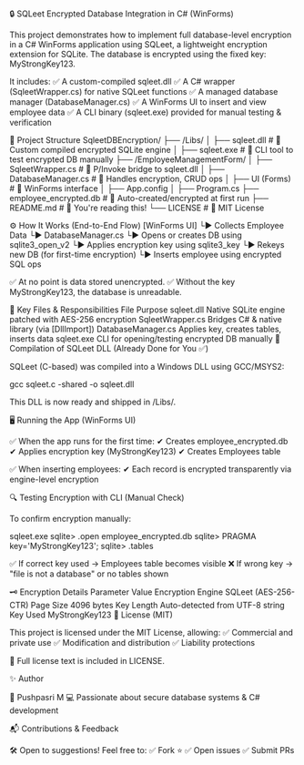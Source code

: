 🔒 SQLeet Encrypted Database Integration in C# (WinForms)

This project demonstrates how to implement full database-level encryption in a C# WinForms application using SQLeet, a lightweight encryption extension for SQLite.
The database is encrypted using the fixed key: MyStrongKey123.

It includes:
✅ A custom-compiled sqleet.dll
✅ A C# wrapper (SqleetWrapper.cs) for native SQLeet functions
✅ A managed database manager (DatabaseManager.cs)
✅ A WinForms UI to insert and view employee data
✅ A CLI binary (sqleet.exe) provided for manual testing & verification

📂 Project Structure
SqleetDBEncryption/
├── /Libs/
│   ├── sqleet.dll          # 🔹 Custom compiled encrypted SQLite engine
│   ├── sqleet.exe          # 🔹 CLI tool to test encrypted DB manually
├── /EmployeeManagementForm/
│   ├── SqleetWrapper.cs    # 🔹 P/Invoke bridge to sqleet.dll
│   ├── DatabaseManager.cs  # 🔹 Handles encryption, CRUD ops
│   ├── UI (Forms)          # 🔹 WinForms interface
│   ├── App.config
│   ├── Program.cs
├── employee_encrypted.db   # 🔹 Auto-created/encrypted at first run
├── README.md               # 📘 You're reading this!
└── LICENSE                 # 📜 MIT License

⚙️ How It Works (End-to-End Flow)
[WinForms UI] 
   └▶ Collects Employee Data
      └▶ DatabaseManager.cs
         └▶ Opens or creates DB using sqlite3_open_v2
         └▶ Applies encryption key using sqlite3_key
         └▶ Rekeys new DB (for first-time encryption)
         └▶ Inserts employee using encrypted SQL ops


✅ At no point is data stored unencrypted.
✅ Without the key MyStrongKey123, the database is unreadable.

📌 Key Files & Responsibilities
File	Purpose
sqleet.dll	Native SQLite engine patched with AES-256 encryption
SqleetWrapper.cs	Bridges C# & native library (via [DllImport])
DatabaseManager.cs	Applies key, creates tables, inserts data
sqleet.exe	CLI for opening/testing encrypted DB manually
🔧 Compilation of SQLeet DLL (Already Done for You ✅)

SQLeet (C-based) was compiled into a Windows DLL using GCC/MSYS2:

gcc sqleet.c -shared -o sqleet.dll


This DLL is now ready and shipped in /Libs/.

🖥️ Running the App (WinForms UI)

✅ When the app runs for the first time:
✔ Creates employee_encrypted.db
✔ Applies encryption key (MyStrongKey123)
✔ Creates Employees table

✅ When inserting employees:
✔ Each record is encrypted transparently via engine-level encryption

🔍 Testing Encryption with CLI (Manual Check)

To confirm encryption manually:

sqleet.exe
sqlite> .open employee_encrypted.db
sqlite> PRAGMA key='MyStrongKey123';
sqlite> .tables


✅ If correct key used → Employees table becomes visible
❌ If wrong key → "file is not a database" or no tables shown

🗝️ Encryption Details
Parameter	Value
Encryption Engine	SQLeet (AES-256-CTR)
Page Size	4096 bytes
Key Length	Auto-detected from UTF-8 string
Key Used	MyStrongKey123
📜 License (MIT)

This project is licensed under the MIT License, allowing:
✅ Commercial and private use
✅ Modification and distribution
✅ Liability protections

📌 Full license text is included in LICENSE.

✨ Author

👤 Pushpasri M
💻 Passionate about secure database systems & C# development

📬 Contributions & Feedback

🛠 Open to suggestions! Feel free to:
✅ Fork ⭐
✅ Open issues
✅ Submit PRs

